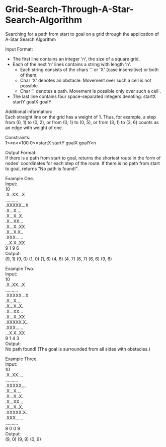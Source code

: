 # Grid-Search-Through-A-Star-Search-Algorithm
Searching for a path from start to goal on a grid through the application of A-Star Search Algorithm

Input Format:<br/>
- The first line contains an integer 'n', the size of a square grid.
- Each of the next 'n' lines contains a string with length 'n'.
  - Each string consists of the chars '.' or 'X' (case insensitive) or both of them.
  - Char 'X' denotes an obstacle. Movement over such a cell is not possible.
  - Char '.' denotes a path. Movement is possible only over such a cell .
- The last line contains four space-separated integers denoting:
startX startY goalX goalY

Additional information:<br/>
Each straight line on the grid has a weight of 1.
Thus, for example, a step from (0, 1) to (0, 2), or from (0, 1) to (0, 5), or from (3, 1) to (3, 6) counts as an edge with weight of one.

Constraints:<br/>
1<=n<=100
0<=startX startY goalX goalY<n

Output Format:<br/>
If there is a path from start to goal, returns the shortest route in the form of nodes' coordinates for each step of the route.
If there is no path from start to goal, returns "No path is found!".

Example One.<br/>
Input:<br/>
10<br/>
.X..XX...X<br/>
..........<br/>
.XXXXX...X<br/>
.X...X....<br/>
.X...X..X.<br/>
.X...XX...<br/>
.X...X..XX<br/>
.X...X.X..<br/>
.XXX......<br/>
...X.X..XX<br/>
9 1 9 6<br/>
Output:<br/>
(9, 1) (9, 0) (1, 0) (1, 6) (4, 6) (4, 7) (6, 7) (6, 6) (9, 6)<br/>

Example Two.<br/>
Input:<br/>
10<br/>
.X..XX...X<br/>
..........<br/>
.XXXXX...X<br/>
.X...X....<br/>
.X...X..X.<br/>
.X...XX...<br/>
.X...X..XX<br/>
.XXXXX.X..<br/>
.XXX......<br/>
...X.X..XX<br/>
9 1 4 3<br/>
Output:<br/>
No path found!  (The goal is surrounded from all sides with obstacles.)<br/>

Example Three.<br/>
Input:<br/>
10<br/>
.X..XX....<br/>
..........<br/>
.XXXXX....<br/>
.X...X....<br/>
.X...X..X.<br/>
.X...XX...<br/>
.X...X..X.<br/>
.XXXXX.X..<br/>
.XXX......<br/>
..........<br/>
9 0 0 9<br/>
Output:<br/>
(9, 0) (9, 9) (0, 9)<br/>
